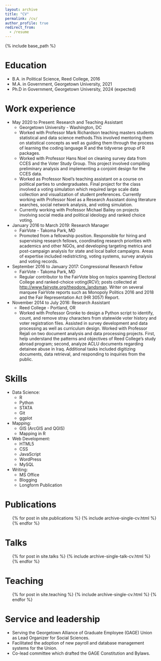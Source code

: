 ```yaml
---
layout: archive
title: "CV"
permalink: /cv/
author_profile: true
redirect_from:
  - /resume
---
```


{% include base_path %}

Education
======
* B.A. in Political Science, Reed College, 2016
* M.A. in Government, Georgetown University, 2021
* Ph.D in Government, Georgetown University, 2024 (expected)

Work experience
======
* May 2020 to Present: Research and Teaching Assistant
  *  Georgetown University - Washington, DC
  *  Worked with Professor Mark Richardson teaching masters students statistical and data science methods.This involved mentoring them on statistical concepts as well as guiding them through the process of learning the coding language R and the tidyverse group of R packages.
  *  Worked with Professor Hans Noel on cleaning survey data from CCES and the Voter Study Group. This project involved compiling preliminary analysis and implementing a conjoint design for the CCES data.
  * Worked as Professor Noel’s teaching assistant on a course on political parties to undergraduates. Final project for the class involved a voting simulation which required large scale data collection and visualization of student preferences. Currently working with Professor Noel as a Research Assistant doing literature searches, social network analysis, and voting simulation.
  * Currently working with Professor Michael Bailey on projects involving social media and political ideology and ranked choice voting.
* January 2016 to March 2019: Research Manager
  * FairVote - Takoma Park, MD
  * Promoted from a fellowship position. Responsible for hiring and supervising research fellows, coordinating research priorities with academics and other NGOs, and developing targeting metrics and post-campaign analysis for state and local ballot campaigns. Areas of expertise included redistricting, voting systems, survey analysis and voting records.
* September 2016 to January 2017: Congressional Research Fellow
  * FairVote - Takoma Park, MD
  * Regular contributor to the FairVote blog on topics spanning Electoral College and ranked-choice voting(RCV); posts collected at http://www.fairvote.org/theodore_landsman. Writer on several marquee FairVote reports such as Monopoly Politics 2016 and 2018 and the Fair Representation Act (HR 3057) Report.
* November 2014 to July 2016: Research Assistant
  * Reed College - Portland, OR
  * Worked with Professor Gronke to design a Python script to identify, count, and remove stray characters from statewide voter history and voter registration files. Assisted in survey development and data processing as well as curriculum design.
Worked with Professor Rejali on two document analysis and data processing projects. First, help understand the patterns and objectives of Reed College’s study abroad program; second, analyze ACLU documents regarding detainee abuse in Iraq. Additional tasks included digitizing documents, data retrieval, and responding to inquiries from the public.

  
Skills
======
* Data Science:
  * R
  * Python
  * STATA
  * Git
  * ggplot
* Mapping:
  * GIS (ArcGIS and QGIS)
  * Mapping in R
* Web Development:
  * HTML5
  * CSS
  * JavaScript
  * WordPress
  * MySQL
* Writing:
  * MS Office
  * Blogging
  * Longform Publication


Publications
======
  <ul>{% for post in site.publications %}
    {% include archive-single-cv.html %}
  {% endfor %}</ul>
  
Talks
======
  <ul>{% for post in site.talks %}
    {% include archive-single-talk-cv.html %}
  {% endfor %}</ul>
  
Teaching
======
  <ul>{% for post in site.teaching %}
    {% include archive-single-cv.html %}
  {% endfor %}</ul>
  
Service and leadership
======
* Serving the Georgetown Alliance of Graduate Employee (GAGE) Union as Lead Organizer for Social Sciences.
* Facilitated the adoption of new payroll and database management systems for the Union.
* Co-lead committee which drafted the GAGE Constitution and Bylaws. 
